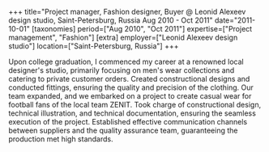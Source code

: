 +++
title="Project manager, Fashion designer, Buyer @ Leonid Alexeev design studio, Saint-Petersburg, Russia  Aug 2010 - Oct 2011"
date="2011-10-01"
[taxonomies]
period=["Aug 2010", "Oct 2011"]
expertise=["Project management", "Fashion"]
[extra]
employer=["Leonid Alexeev design studio"]
location=["Saint-Petersburg, Russia"]
+++

Upon college graduation, I commenced my career at a renowned local designer's studio, primarily focusing on men's wear collections and catering to private customer orders. Created constructional designs and conducted fittings, ensuring the quality and precision of the clothing.
Our team expanded, and we embarked on a project to create casual wear for football fans of the local team ZENIT. Took charge of constructional design, technical illustration, and technical documentation, ensuring the seamless execution of the project. Established effective communication channels between suppliers and the quality assurance team, guaranteeing the production met high standards.